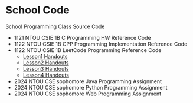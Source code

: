 # School Code

School Programming Class Source Code

- 1121 NTOU CSIE 1B C Programming HW Reference Code
- 1122 NTOU CSIE 1B CPP Programming Implementation Reference Code
- 1122 NTOU CSIE 1B LeetCode Programming Reference Code
  - [Lesson1 Handouts](https://hackmd.io/@Ateto/BJt2b_F26#/)
  - [Lesson2 Handouts](https://hackmd.io/@Ateto/S144DaL6a)
  - [Lesson3 Handouts](https://hackmd.io/@Ateto/rkSgN1xRp#/)
  - [Lesson4 Handouts](https://hackmd.io/@Ateto/Bk4903LyA#/)
- 2024 NTOU CSE sophomore Java Programming Assignment
- 2024 NTOU CSE sophomore Python Programming Assignment
- 2024 NTOU CSE sophomore Web Programming Assignment